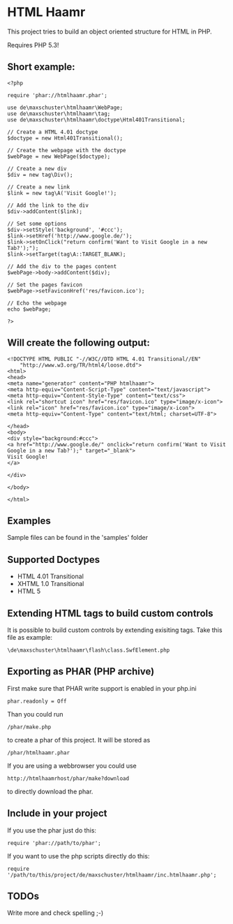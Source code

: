 HTML Haamr
==========
This project tries to build an object oriented structure for HTML in PHP.

Requires PHP 5.3!

Short example:
--------------
    <?php
    
    require 'phar://htmlhaamr.phar';
    
    use de\maxschuster\htmlhaamr\WebPage;
    use de\maxschuster\htmlhaamr\tag;
    use de\maxschuster\htmlhaamr\doctype\Html401Transitional;
    
    // Create a HTML 4.01 doctype
    $doctype = new Html401Transitional();
    
    // Create the webpage with the doctype
    $webPage = new WebPage($doctype);
    
    // Create a new div
    $div = new tag\Div();
    
    // Create a new link
    $link = new tag\A('Visit Google!');
    
    // Add the link to the div
    $div->addContent($link);
    
    // Set some options
    $div->setStyle('background', '#ccc');
    $link->setHref('http://www.google.de/');
    $link->setOnClick("return confirm('Want to Visit Google in a new Tab?');");
    $link->setTarget(tag\A::TARGET_BLANK);
    
    // Add the div to the pages content
    $webPage->body->addContent($div);
    
    // Set the pages favicon
    $webPage->setFaviconHref('res/favicon.ico');
    
    // Echo the webpage
    echo $webPage;
    
    ?>

Will create the following output:
---------------------------------
    <!DOCTYPE HTML PUBLIC "-//W3C//DTD HTML 4.01 Transitional//EN"
        "http://www.w3.org/TR/html4/loose.dtd">
    <html>
    <head>
    <meta name="generator" content="PHP htmlhaamr">
    <meta http-equiv="Content-Script-Type" content="text/javascript">
    <meta http-equiv="Content-Style-Type" content="text/css">
    <link rel="shortcut icon" href="res/favicon.ico" type="image/x-icon">
    <link rel="icon" href="res/favicon.ico" type="image/x-icon">
    <meta http-equiv="Content-Type" content="text/html; charset=UTF-8">

    </head>
    <body>
    <div style="background:#ccc">
    <a href="http://www.google.de/" onclick="return confirm('Want to Visit Google in a new Tab?');" target="_blank">
    Visit Google!
    </a>

    </div>

    </body>

    </html>
    
Examples
--------
Sample files can be found in the 'samples' folder

Supported Doctypes
------------------
* HTML 4.01 Transitional
* XHTML 1.0 Transitional
* HTML 5

Extending HTML tags to build custom controls
--------------------------------------------
It is possible to build custom controls by extending exisiting tags.
Take this file as example:

    \de\maxschuster\htmlhaamr\flash\class.SwfElement.php

Exporting as PHAR (PHP archive)
-------------------------------
First make sure that PHAR write support is enabled in your php.ini

    phar.readonly = Off

Than you could run

    /phar/make.php
    
to create a phar of this project. It will be stored as 

    /phar/htmlhaamr.phar
    
If you are using a webbrowser you could use

    http://htmlhaamrhost/phar/make?download

to directly download the phar.

Include in your project
-----------------------
If you use the phar just do this:

    require 'phar://path/to/phar';
    
If you want to use the php scripts directly do this:

    require '/path/to/this/project/de/maxschuster/htmlhaamr/inc.htmlhaamr.php';

TODOs
-----
Write more and check spelling ;-)